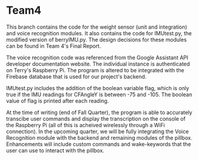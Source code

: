 # Team4

This branch contains the code for the weight sensor (unit and integration) and voice recognition modules. It also contains the code for IMUtest.py, the modified version of berryIMU.py. The design decisions for these modules can be found in Team 4's Final Report.

The voice recognition code was referenced from the Google Assistant API developer documentation website. The individual instance is authenticated on Terry's Raspberry Pi. The program is altered to be integrated with the Firebase database that is used for our project's backend. 

IMUtest.py includes the addition of the boolean variable flag, which is only true if the IMU readings for CFAngleY is between -75 and -105. The boolean value of flag is printed after each reading.

At the time of writing (end of Fall Quarter), the program is able to accurately transcibe user commands and display the transcription on the console of the Raspberry Pi (all of this is acheived wirelessly through a WiFi connection). In the upcoming quarter, we will be fully integrating the Voice Recognition module with the backend and remaining modules of the pillbox. Enhancements will include custom commands and wake-keywords that the user can use to interact with the pillbox.
